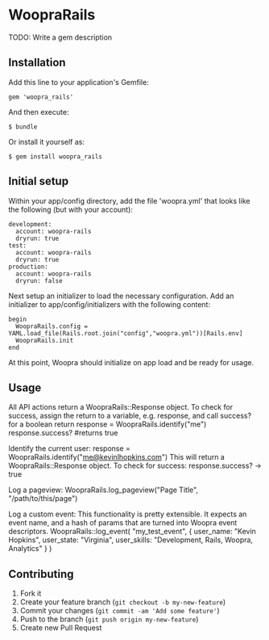 # WoopraRails

TODO: Write a gem description

## Installation

Add this line to your application's Gemfile:

    gem 'woopra_rails'

And then execute:

    $ bundle

Or install it yourself as:

    $ gem install woopra_rails

## Initial setup
  Within your app/config directory, add the file 'woopra.yml' that looks like the following (but with your account):

    development:
      account: woopra-rails
      dryrun: true
    test:
      account: woopra-rails
      dryrun: true
    production:
      account: woopra-rails
      dryrun: false

  Next setup an initializer to load the necessary configuration.  Add an initializer to app/config/initializers with the following content:

    begin
      WoopraRails.config = YAML.load_file(Rails.root.join("config","woopra.yml"))[Rails.env]
      WoopraRails.init
    end

  At this point, Woopra should initialize on app load and be ready for usage.

## Usage
  All API actions return a WoopraRails::Response object.  To check for success, assign the return to a variable, e.g. response, and call success? for a boolean return
    response = WoopraRails.identify("me")
    response.success? #returns true

  Identify the current user:
    response = WoopraRails.identify("me@kevinlhopkins.com")
  This will return a WoopraRails::Response object.  To check for success:
    response.success? -> true

  Log a pageview:
    WoopraRails.log_pageview("Page Title", "/path/to/this/page")

  Log a custom event:
  This functionality is pretty extensible.  It expects an event name, and a hash of params that are turned into Woopra event descriptors.
    WoopraRails::log_event(
      "my_test_event",
      {
        user_name: "Kevin Hopkins",
        user_state: "Virginia",
        user_skills: "Development, Rails, Woopra, Analytics"
      }
    )


## Contributing

1. Fork it
2. Create your feature branch (`git checkout -b my-new-feature`)
3. Commit your changes (`git commit -am 'Add some feature'`)
4. Push to the branch (`git push origin my-new-feature`)
5. Create new Pull Request
